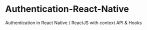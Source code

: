 # Authentication-React-Native
Authentication in React Native / ReactJS with context API &amp; Hooks
